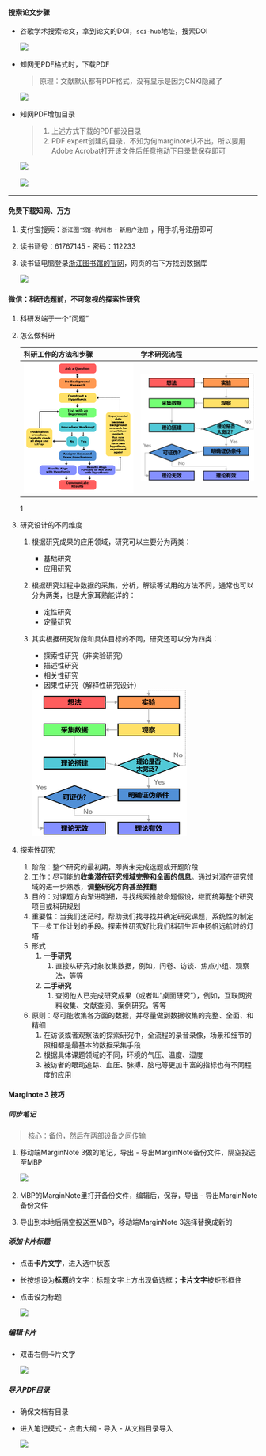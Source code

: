 

#### 搜索论文步骤

* 谷歌学术搜索论文，拿到论文的DOI，`sci-hub`地址，搜索DOI

  ![](https://gitee.com/jiangsai0502/PicBedRepo/raw/master/img/20200530162840.png)

* 知网无PDF格式时，下载PDF

  > 原理：文献默认都有PDF格式，没有显示是因为CNKI隐藏了

  ![](https://gitee.com/jiangsai0502/PicBedRepo/raw/master/img/20200530163221.png)
  
* 知网PDF增加目录

  > 1. 上述方式下载的PDF都没目录
  > 2. PDF expert创建的目录，不知为何marginote认不出，所以要用Adobe Acrobat打开该文件后任意拖动下目录载保存即可

  ![](https://gitee.com/jiangsai0502/PicBedRepo/raw/master/img/20200602123419.png)

  ![](https://gitee.com/jiangsai0502/PicBedRepo/raw/master/img/20200602142722.png)

----

#### 免费下载知网、万方

1. 支付宝搜索：`浙江图书馆-杭州市` - `新用户注册` ，用手机号注册即可

2. 读书证号：61767145 - 密码：112233

3. 读书证电脑登录[浙江图书馆的官网](https://link.zhihu.com/?target=http%3A//www.zjlib.cn/)，网页的右下方找到数据库

   ![](https://gitee.com/jiangsai0502/PicBedRepo/raw/master/img/20200708001621.png)

#### 微信：科研选题前，不可忽视的探索性研究

1. 科研发端于一个“问题”

2. 怎么做科研

   | 科研工作的方法和步骤                                         | 学术研究流程                                                 |
   | ------------------------------------------------------------ | ------------------------------------------------------------ |
   | <img src="https://raw.githubusercontent.com/jiangsai0502/PicBedRepo/master/img/20200327122931.png" style="zoom:73%;" /> | <img src="https://raw.githubusercontent.com/jiangsai0502/PicBedRepo/master/img/20200327123004.png" style="zoom:33%;" /> |

   1

3. 研究设计的不同维度

   1. 根据研究成果的应用领域，研究可以主要分为两类：
      * 基础研究
      * 应用研究

   2. 根据研究过程中数据的采集，分析，解读等试用的方法不同，通常也可以分为两类，也是大家耳熟能详的：
      * 定性研究
      * 定量研究

   3. 其实根据研究阶段和具体目标的不同，研究还可以分为四类：

      * 探索性研究（非实验研究）
      * 描述性研究
      * 相关性研究
      * 因果性研究（解释性研究设计）

      <img src="https://raw.githubusercontent.com/jiangsai0502/PicBedRepo/master/img/20200327123004.png"  style="zoom:33%;" />

4. 探索性研究

   1. 阶段：整个研究的最初期，即尚未完成选题或开题阶段
   2. 工作：尽可能的**收集潜在研究领域完整和全面的信息**。通过对潜在研究领域的进一步熟悉，**调整研究方向甚至推翻**
   3. 目的：对课题方向渐进明细，寻找线索推敲命题假设，继而统筹整个研究项目或科研规划
   4. 重要性：当我们迷茫时，帮助我们找寻找并确定研究课题，系统性的制定下一步工作计划的手段。探索性研究好比我们科研生涯中扬帆远航时的灯塔
   5. 形式
      1. **一手研究**
         1. 直接从研究对象收集数据，例如，问卷、访谈、焦点小组、观察法，等等
      2. **二手研究**
         1. 查阅他人已完成研究成果（或者叫“桌面研究”），例如，互联网资料收集、文献查阅、案例研究，等等
   6. 原则：尽可能收集各方面的数据，并尽量做到数据收集的完整、全面、和精细
      1. 在访谈或者观察法的探索研究中，全流程的录音录像，场景和细节的照相都是最基本的数据采集手段
      2. 根据具体课题领域的不同，环境的气压、温度、湿度
      3. 被访者的眼动追踪、血压、脉搏、脑电等更加丰富的指标也有不同程度的应用




#### Marginote 3 技巧

##### 同步笔记

> 核心：备份，然后在两部设备之间传输

1. 移动端MarginNote 3做的笔记，导出 - 导出MarginNote备份文件，隔空投送至MBP

   ![](https://gitee.com/jiangsai0502/PicBedRepo/raw/master/img/20200530220716.png)

2. MBP的MarginNote里打开备份文件，编辑后，保存，导出 - 导出MarginNote备份文件

   

3. 导出到本地后隔空投送至MBP，移动端MarginNote 3选择替换成新的

##### 添加卡片标题

* 点击**卡片文字**，进入选中状态

* 长按想设为**标题**的文字：标题文字上方出现备选框；**卡片文字**被矩形框住

* 点击设为标题

  ![](https://gitee.com/jiangsai0502/PicBedRepo/raw/master/img/20200601211641.png)

##### 编辑卡片

* 双击右侧卡片文字

  ![](https://gitee.com/jiangsai0502/PicBedRepo/raw/master/img/20200601212644.png)

##### 导入PDF目录

* 确保文档有目录

* 进入笔记模式 - 点击大纲 - 导入 - 从文档目录导入

  ![](https://gitee.com/jiangsai0502/PicBedRepo/raw/master/img/20200602152050.png)

